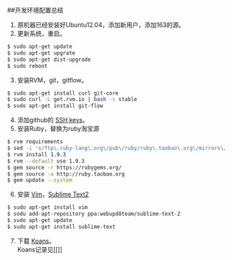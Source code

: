 ##开发环境配置总结

1. 原机器已经安装好Ubuntu12.04，添加新用户，添加163的源。
2. 更新系统，重启。
```sh
$ sudo apt-get update
$ sudo apt-get upgrate
$ sudo apt-get dist-upgrade
$ sudo reboot
```
3. 安装RVM，git，gitflow。
```sh
$ sudo apt-get install curl git-core
$ sudo curl -L get.rvm.io | bash -s stable
$ sudo apt-get install git-flow
```
4. 添加github的 [SSH keys](https://github.com/settings/ssh)。
5. 安装Ruby，替换为ruby淘宝源
```sh
$ rvm requirements
$ sed -i 's/ftp\.ruby-lang\.org\/pub\/ruby/ruby\.taobao\.org\/mirrors\/ruby/g' ~/.rvm/config/db
$ rvm install 1.9.3
$ rvm --default use 1.9.3
$ gem source -r https://rubygems.org/
$ gem source -a http://ruby.taobao.org
$ gem update --system
```  
6. 安装 [Vim]()，[Sublime Text2]()
```sh
$ sudo apt-get install vim
$ sodu add-apt-repository ppa:webupd8team/sublime-text-2
$ sudo apt-get update
$ sudo apt-get install sublime-text
```
7. 下载 [Koans](http://rubykoans.com/)。  
Koans记录见[[]]


